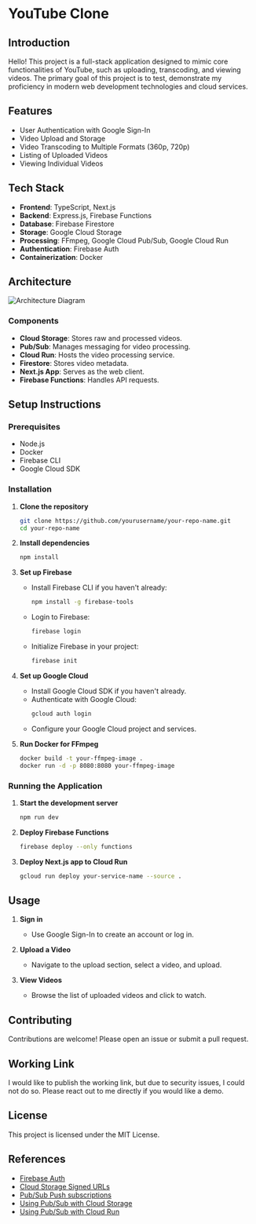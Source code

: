 # YouTube Clone

## Introduction

Hello! This project is a full-stack application designed to mimic core functionalities of YouTube, such as uploading, transcoding, and viewing videos. The primary goal of this project is to test, demonstrate my proficiency in modern web development technologies and cloud services.

## Features

- User Authentication with Google Sign-In
- Video Upload and Storage
- Video Transcoding to Multiple Formats (360p, 720p)
- Listing of Uploaded Videos
- Viewing Individual Videos

## Tech Stack

- **Frontend**: TypeScript, Next.js
- **Backend**: Express.js, Firebase Functions
- **Database**: Firebase Firestore
- **Storage**: Google Cloud Storage
- **Processing**: FFmpeg, Google Cloud Pub/Sub, Google Cloud Run
- **Authentication**: Firebase Auth
- **Containerization**: Docker

## Architecture

![Architecture Diagram](https://github.com/mhv2408/youtube-clone/blob/main/yt_clone_arch.png)

### Components

- **Cloud Storage**: Stores raw and processed videos.
- **Pub/Sub**: Manages messaging for video processing.
- **Cloud Run**: Hosts the video processing service.
- **Firestore**: Stores video metadata.
- **Next.js App**: Serves as the web client.
- **Firebase Functions**: Handles API requests.

## Setup Instructions

### Prerequisites

- Node.js
- Docker
- Firebase CLI
- Google Cloud SDK

### Installation

1. **Clone the repository**
    ```sh
    git clone https://github.com/yourusername/your-repo-name.git
    cd your-repo-name
    ```

2. **Install dependencies**
    ```sh
    npm install
    ```

3. **Set up Firebase**
    - Install Firebase CLI if you haven't already:
      ```sh
      npm install -g firebase-tools
      ```
    - Login to Firebase:
      ```sh
      firebase login
      ```
    - Initialize Firebase in your project:
      ```sh
      firebase init
      ```

4. **Set up Google Cloud**
    - Install Google Cloud SDK if you haven't already.
    - Authenticate with Google Cloud:
      ```sh
      gcloud auth login
      ```
    - Configure your Google Cloud project and services.

5. **Run Docker for FFmpeg**
    ```sh
    docker build -t your-ffmpeg-image .
    docker run -d -p 8080:8080 your-ffmpeg-image
    ```

### Running the Application

1. **Start the development server**
    ```sh
    npm run dev
    ```

2. **Deploy Firebase Functions**
    ```sh
    firebase deploy --only functions
    ```

3. **Deploy Next.js app to Cloud Run**
    ```sh
    gcloud run deploy your-service-name --source .
    ```

## Usage

1. **Sign in**
   - Use Google Sign-In to create an account or log in.

2. **Upload a Video**
   - Navigate to the upload section, select a video, and upload.

3. **View Videos**
   - Browse the list of uploaded videos and click to watch.

## Contributing

Contributions are welcome! Please open an issue or submit a pull request.
## Working Link
I would like to publish the working link, but due to security issues, I could not do so. Please react out to me directly if you would like a demo.

## License

This project is licensed under the MIT License.

## References

- [Firebase Auth](https://firebase.google.com/docs/auth)
- [Cloud Storage Signed URLs](https://cloud.google.com/storage/docs/access-control/signed-urls)
- [Pub/Sub Push subscriptions](https://cloud.google.com/pubsub/docs/push)
- [Using Pub/Sub with Cloud Storage](https://cloud.google.com/storage/docs/pubsub-notifications)
- [Using Pub/Sub with Cloud Run](https://cloud.google.com/run/docs/tutorials/pubsub)

